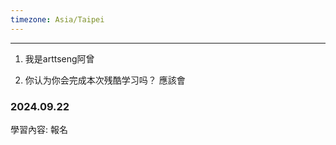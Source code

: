 ```yaml
---
timezone: Asia/Taipei
---
```


---

1. 我是arttseng阿曾

2. 你认为你会完成本次残酷学习吗？ 應該會

<!-- Content_START -->

### 2024.09.22

學習內容: 
報名

### 

<!-- Content_END -->
